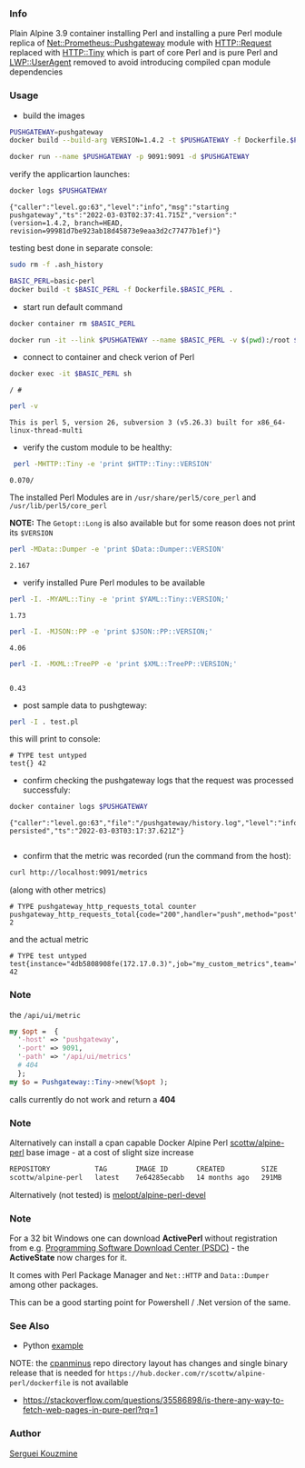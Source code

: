### Info

Plain Alpine 3.9 container installing Perl and installing a pure Perl module replica of [Net::Prometheus::Pushgateway](https://metacpan.org/release/VRAG/Net-Prometheus-Pushgateway-0.03/view/lib/Net/Prometheus/Pushgateway.pm) module with [HTTP::Request](https://metacpan.org/pod/HTTP::Request) replaced with [HTTP::Tiny](https://metacpan.org/pod/HTTP::Tiny) which is part of core Perl and is pure Perl and [LWP::UserAgent](https://metacpan.org/pod/LWP::UserAgent) removed to avoid introducing compiled cpan module dependencies

### Usage

* build the images

```sh
PUSHGATEWAY=pushgateway
docker build --build-arg VERSION=1.4.2 -t $PUSHGATEWAY -f Dockerfile.$PUSHGATEWAY .
```
```sh
docker run --name $PUSHGATEWAY -p 9091:9091 -d $PUSHGATEWAY
```
verify the applicartion launches:
```sh
docker logs $PUSHGATEWAY
```
```text
{"caller":"level.go:63","level":"info","msg":"starting pushgateway","ts":"2022-03-03T02:37:41.715Z","version":"(version=1.4.2, branch=HEAD, revision=99981d7be923ab18d45873e9eaa3d2c77477b1ef)"}

```
testing best done in separate console:
```sh
sudo rm -f .ash_history
```
```sh
BASIC_PERL=basic-perl
docker build -t $BASIC_PERL -f Dockerfile.$BASIC_PERL .
```
* start run default command

```sh
docker container rm $BASIC_PERL
```
```sh
docker run -it --link $PUSHGATEWAY --name $BASIC_PERL -v $(pwd):/root $BASIC_PERL sh
```
* connect to container  and check verion of Perl
```sh
docker exec -it $BASIC_PERL sh
```
```text
/ #
```
```sh
perl -v
```
```text
This is perl 5, version 26, subversion 3 (v5.26.3) built for x86_64-linux-thread-multi
```
* verify the custom module to be healthy:
```sh
 perl -MHTTP::Tiny -e 'print $HTTP::Tiny::VERSION'
```
```text
0.070/
```
The installed Perl Modules are in 
`/usr/share/perl5/core_perl` and `/usr/lib/perl5/core_perl`

__NOTE:__ The `Getopt::Long` is also available but for some reason does not print its `$VERSION`

```sh
perl -MData::Dumper -e 'print $Data::Dumper::VERSION'
```
```text
2.167
```

* verify installed Pure Perl modules to be available

```sh
perl -I. -MYAML::Tiny -e 'print $YAML::Tiny::VERSION;'
```
```text
1.73
```
```sh
perl -I. -MJSON::PP -e 'print $JSON::PP::VERSION;'
```
```text
4.06
```
```sh
perl -I. -MXML::TreePP -e 'print $XML::TreePP::VERSION;'
```
```text

0.43
```

* post sample data to pushgteway:

```sh
perl -I . test.pl
```
this will print to console:
```text
# TYPE test untyped
test{} 42
```
* confirm checking the pushgateway logs that the request was processed successfuly:

```sh
docker container logs $PUSHGATEWAY
```
```text
{"caller":"level.go:63","file":"/pushgateway/history.log","level":"info","msg":"metrics persisted","ts":"2022-03-03T03:17:37.621Z"}


```
* confirm that the metric was recorded (run the command from the host):

```sh
curl http://localhost:9091/metrics
```
(along with other metrics)
```text
# TYPE pushgateway_http_requests_total counter
pushgateway_http_requests_total{code="200",handler="push",method="post"} 2
```
and the actual metric
```text
# TYPE test untyped
test{instance="4db5808908fe(172.17.0.3)",job="my_custom_metrics",team="test"} 42
```
### Note

the `/api/ui/metric`
```perl
my $opt =  {
  '-host' => 'pushgateway',
  '-port' => 9091,
  '-path' => '/api/ui/metrics'
  # 404 
  };
my $o = Pushgateway::Tiny->new(%$opt ); 

```
calls currently do not work and return a __404__
### Note
Alternatively can install a cpan capable Docker Alpine Perl [scottw/alpine-perl](https://hub.docker.com/r/scottw/alpine-perl/dockerfile) base image - at a cost of slight size increase


```sh
REPOSITORY           TAG       IMAGE ID       CREATED         SIZE
scottw/alpine-perl   latest    7e64285ecabb   14 months ago   291MB
```
Alternatively (not tested) is [melopt/alpine-perl-devel](https://hub.docker.com/r/melopt/alpine-perl-devel)

### Note

For a 32 bit Windows one can download __ActivePerl__ without registration from e.g. [Programming Software Download Center (PSDC)](https://www.bookofnetwork.com/2598/psdc/Download-ActivePerl-5-26-3-software-for-windows-pc) - the __ActiveState__ now charges for it.


It comes with Perl Package Manager and `Net::HTTP` and `Data::Dumper` among other packages.

This can be a good starting point for Powershell / .Net version of the same.


### See Also
  * Python [example](https://www.devopsschool.com/blog/prometheus-pushgateway-installation-configuration-and-using-tutorials/)
   
NOTE: the [cpanminus](https://github.com/miyagawa/cpanminus) repo directory layout has changes and single binary release that is needed for `https://hub.docker.com/r/scottw/alpine-perl/dockerfile` is not available

  * https://stackoverflow.com/questions/35586898/is-there-any-way-to-fetch-web-pages-in-pure-perl?rq=1

### Author
[Serguei Kouzmine](kouzmine_serguei@yahoo.com)
